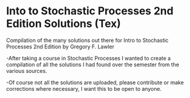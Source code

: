 # Into to Stochastic Processes 2nd Edition Solutions (Tex)
Compilation of the many solutions out there for Intro to Stochastic Processes 2nd Edition by Gregory F. Lawler

-After taking a course in Stochastic Processes I wanted to create a compilation of all the solutions I had found over the semester from the various sources. 

-Of course not all the solutions are uploaded, please contribute or make corrections where necessary, I want this to be open to anyone. 
